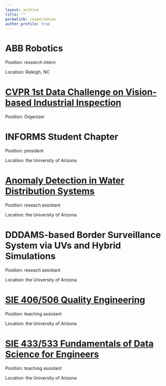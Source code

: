 ```yaml
---
layout: archive
title: ""
permalink: /experience/
author_profile: true
---
```


ABB Robotics
====
Position: research intern

Location: Raleigh, NC


[CVPR 1st Data Challenge on Vision-based Industrial Inspection]([https://sie.engineering.arizona.edu/sites/sie.engineering.arizona.edu/files/syllabus/SIE-433-533-Syllabus-Fall-2019_0.pdf](https://vision-based-industrial-inspection.github.io/cvpr-2023/))
====
Position: Organizer

INFORMS Student Chapter
====
Position: president

Location: the University of Arizona


[Anomaly Detection in Water Distribution Systems](https://uawds.github.io)
====
Position: reseach assistant

Location: the University of Arizona


DDDAMS-based Border Surveillance System via UVs and Hybrid Simulations
====
Position: reseach assistant

Location: the University of Arizona


[SIE 406/506 Quality Engineering](https://sie.engineering.arizona.edu/sites/sie.engineering.arizona.edu/files/syllabus/SIE406-506_Syllabus_Liu_S21_2.pdf)
====
Position: teaching assistant

Location: the University of Arizona


[SIE 433/533 Fundamentals of Data Science for Engineers](https://sie.engineering.arizona.edu/sites/sie.engineering.arizona.edu/files/syllabus/SIE-433-533-Syllabus-Fall-2019_0.pdf)
====
Position: teaching assistant

Location: the University of Arizona
